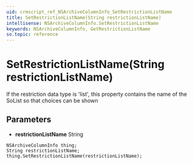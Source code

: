 ```yaml
---
uid: crmscript_ref_NSArchiveColumnInfo_SetRestrictionListName
title: SetRestrictionListName(String restrictionListName)
intellisense: NSArchiveColumnInfo.SetRestrictionListName
keywords: NSArchiveColumnInfo, GetRestrictionListName
so.topic: reference
---
```


# SetRestrictionListName(String restrictionListName)

If the restriction data type is 'list', this property contains the name of the SoList so that choices can be shown

## Parameters

* **restrictionListName** String

```crmscript
NSArchiveColumnInfo thing;
String restrictionListName;
thing.SetRestrictionListName(restrictionListName);
```

